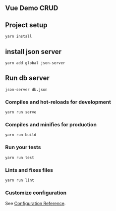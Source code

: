 ## Vue Demo CRUD

## Project setup
```
yarn install
```

## install json server
```
yarn add global json-server

```
## Run db server
```
json-server db.json

```

### Compiles and hot-reloads for development
```
yarn run serve
```

### Compiles and minifies for production
```
yarn run build
```

### Run your tests
```
yarn run test
```

### Lints and fixes files
```
yarn run lint
```

### Customize configuration
See [Configuration Reference](https://cli.vuejs.org/config/).
